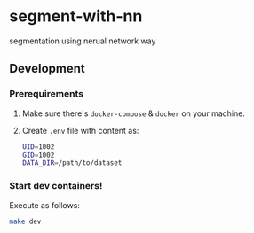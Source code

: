 # segment-with-nn
segmentation using nerual network way

## Development

### Prerequirements
1. Make sure there's `docker-compose` & `docker` on your machine.

2. Create `.env` file with content as:
    ``` bash
    UID=1002
    GID=1002
    DATA_DIR=/path/to/dataset
    ```

### Start dev containers!
Execute as follows:
```bash
make dev
```